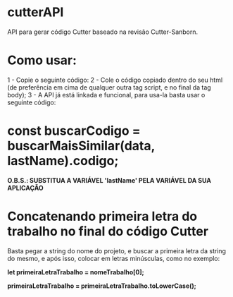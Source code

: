 # cutterAPI

API para gerar código Cutter baseado na revisão Cutter-Sanborn.

# Como usar:

1 - Copie o seguinte código: <script src="https://cdn.jsdelivr.net/gh/DerickCarvalho/cutterAPI/api.js"></script>
2 - Cole o código copiado dentro do seu html (de preferência em cima de qualquer outra tag script, e no final da tag body);
3 - A API já está linkada e funcional, para usa-la basta usar o seguinte código:

# const buscarCodigo = buscarMaisSimilar(data, lastName).codigo;

<b>O.B.S.: SUBSTITUA A VARIÁVEL 'lastName' PELA VARIÁVEL DA SUA APLICAÇÃO</b>

# Concatenando primeira letra do trabalho no final do código Cutter

Basta pegar a string do nome do projeto, e buscar a primeira letra da string do mesmo, e após isso, 
colocar em letras minúsculas, como no exemplo:

<b>let primeiraLetraTrabalho = nomeTrabalho[0];</b>

<b>primeiraLetraTrabalho = primeiraLetraTrabalho.toLowerCase();</b>
